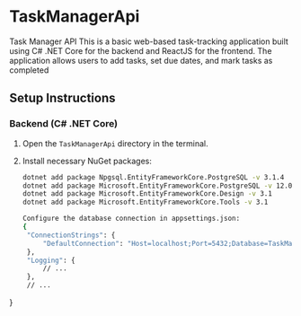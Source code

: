 # TaskManagerApi
Task Manager API
This is a basic web-based task-tracking application built using C# .NET Core for the backend and ReactJS for the frontend. The application allows users to add tasks, set due dates, and mark tasks as completed
## Setup Instructions

### Backend (C# .NET Core)

1. Open the `TaskManagerApi` directory in the terminal.

2. Install necessary NuGet packages:
   ```bash
   dotnet add package Npgsql.EntityFrameworkCore.PostgreSQL -v 3.1.4
   dotnet add package Microsoft.EntityFrameworkCore.PostgreSQL -v 12.0
   dotnet add package Microsoft.EntityFrameworkCore.Design -v 3.1
   dotnet add package Microsoft.EntityFrameworkCore.Tools -v 3.1

   Configure the database connection in appsettings.json:
   {
    "ConnectionStrings": {
        "DefaultConnection": "Host=localhost;Port=5432;Database=TaskManagerDb;Username=<username>;Password=<password>"
    },
    "Logging": {
        // ...
    },
    // ...
}
